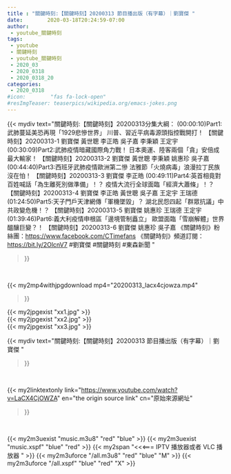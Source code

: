 ```yaml
---
title : "關鍵時刻:【關鍵時刻】20200313 節目播出版（有字幕）｜劉寶傑 "
date:        2020-03-18T20:24:59-07:00
author:
 - youtube_關鍵時刻
tags:
 - youtube
 - 關鍵時刻
 - youtube_關鍵時刻
 - 2020_03
 - 2020_0318
 - 2020_0318_20
categories:
 - 2020_0318
#icon:        "fas fa-lock-open"
#resImgTeaser: teaserpics/wikipedia.org/emacs-jokes.png
---
```


{{< mydiv text="關鍵時刻:【關鍵時刻】20200313分集大綱：  (00:00:10)Part1:武肺蔓延美恐再現「1929悲慘世界」 川普、習近平病毒源頭指控戰開打！ 【關鍵時刻】20200313-1 劉寶傑 黃世聰 李正皓 吳子嘉 李秉穎 王定宇  (00:30:09)Part2:武肺疫情暗藏國際角力戰！ 日本奧運、陸客兩個「貪」安倍成最大輸家！ 【關鍵時刻】20200313-2 劉寶傑 黃世聰 李秉穎 姚惠珍 吳子嘉  (00:44:40)Part3:西班牙武肺疫情歐洲第二慘 法雅節「火燒病毒」浪漫拉丁民族沒在怕！ 【關鍵時刻】20200313-3 劉寶傑 李正皓  (00:49:11)Part4:英首相竟對百姓喊話「為生離死別做準備」！？ 疫情大流行全球面臨「經濟大蕭條」！？ 【關鍵時刻】20200313-4 劉寶傑 李正皓 黃世聰 吳子嘉 王定宇 王瑞德  (01:24:50)Part5:天子門戶天津網傳「軍機墜毀」？ 湖北民怨四起「群眾抗議」中共政變危機！？ 【關鍵時刻】20200313-5 劉寶傑 姚惠珍 王瑞德 王定宇  (01:39:46)Part6:義大利疫情申根區「邊境管制矗立」 歐盟面臨「雪崩解體」世界醞釀巨變？！ 【關鍵時刻】20200313-6 劉寶傑 姚惠珍 吳子嘉  《關鍵時刻》粉絲團：https://www.facebook.com/CTimefans 《關鍵時刻》頻道訂閱：https://bit.ly/2OlcnV7  #劉寶傑 #關鍵時刻 #東森新聞 "
>}}
<br>


{{< my2mp4withjpgdownload mp4="20200313_lacx4cjowza.mp4"
>}}

{{< my2jpgexist "xx1.jpg" >}}<br>
{{< my2jpgexist "xx2.jpg" >}}<br>
{{< my2jpgexist "xx3.jpg" >}}<br>



{{< mydiv text="關鍵時刻:【關鍵時刻】20200313 節目播出版（有字幕）｜劉寶傑 "
>}}
<br>

{{< my2linktextonly link="https://www.youtube.com/watch?v=LaCX4CjOWZA"
en="the origin source link" cn="原始來源網址"
>}}


<br>

{{< my2m3uexist "music.m3u8" "red"  "blue" >}} {{< my2m3uexist "music.xspf" "blue" "red"  >}} {{< my2span "<<<=== IPTV 播放器或者 VLC 播放器 " >}} {{< my2m3uforce "/all.m3u8" "red"  "blue" "M" >}} {{< my2m3uforce "/all.xspf" "blue" "red"  "X" >}} 
